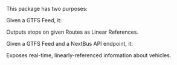 This package has two purposes:

Given a GTFS Feed, it:

Outputs stops on given Routes as Linear References.

Given a GTFS Feed and a NextBus API endpoint, it:

Exposes real-time, linearly-referenced information about vehicles.
